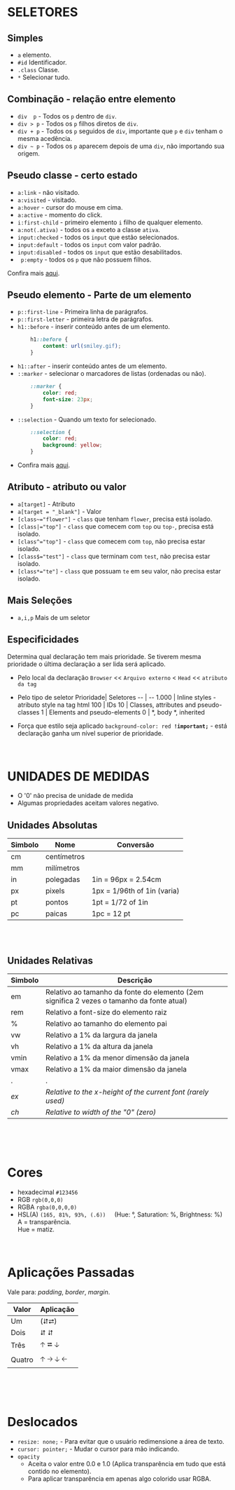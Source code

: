# SELETORES

## Simples
* `a` elemento.
* `#id` Identificador.  
* `.class` Classe.  
* `*` Selecionar tudo.

## Combinação - relação entre elemento
* `div  p` - Todos os `p` dentro de `div`.
* `div > p` - Todos os `p` filhos diretos de `div`.
* `div + p` - Todos os `p` seguidos de `div`, importante que `p` e `div` tenham o mesma acedência.
* `div ~ p` - Todos os `p` aparecem depois de uma `div`, não importando sua origem.

## Pseudo classe - certo estado
* `a:link` - não visitado.
* `a:visited` - visitado.
* `a:hover` - cursor do mouse em cima.
* `a:active` - momento do click.
* `i:first-child` - primeiro elemento `i` filho de qualquer elemento.
* `a:not(.ativa)` - todos os `a` exceto a classe `ativa`.
* `input:checked` - todos os `input` que estão selecionados.
* `input:default` - todos os `input` com valor padrão.
* `input:disabled` -  todos os `input` que estão desabilitados. 
* `	p:empty` - todos os `p` que não possuem filhos.

Confira mais [aqui](https://www.w3schools.com/css/css_pseudo_classes.asp "W3C").

## Pseudo elemento - Parte de um elemento
* `p::first-line` - Primeira linha de parágrafos.
* `p::first-letter` - primeira letra de parágrafos.
* `h1::before` - inserir conteúdo antes de um elemento.
    ```css
        h1::before {
            content: url(smiley.gif);
        }
    ```
* `h1::after` - inserir conteúdo antes de um elemento. 
* `::marker` - selecionar o marcadores de listas (ordenadas ou não).
    ```css
        ::marker {
            color: red;
            font-size: 23px;
        }
    ```
* `::selection` - Quando um texto for selecionado.
    ```css
        ::selection {
            color: red;
            background: yellow;
        }
    ```
* Confira mais [aqui](https://www.w3schools.com/css/css_pseudo_elements.asp "W3C").

## Atributo - atributo ou valor
* `a[target]` - Atributo
* `a[target = "_blank"]` - Valor  
* `[class~="flower"]` -  `class` que tenham `flower`, precisa está isolado.
* `[class|="top"]` - `class` que comecem com `top` ou `top-`, precisa está isolado.
* `[class^="top"]` - `class` que comecem com `top`, não precisa estar isolado. 
* `[class$="test"]` - `class` que terminam com `test`, não precisa estar isolado.
* `[class*="te"]` - `class` que possuam `te` em seu valor, não precisa estar isolado.

## Mais Seleções
* `a,i,p` Mais de um seletor

## Especificidades
Determina qual declaração tem mais prioridade. Se tiverem mesma prioridade o última declaração a ser lida será aplicado.

* Pelo local da declaração
    `Browser` << `Arquivo externo` < `Head` << `atributo da tag`

* Pelo tipo de seletor
    Prioridade| Seletores
    -- | --
    1.000 | Inline styles - atributo style na tag html
    100 | IDs
    10 | Classes, attributes and pseudo-classes
    1 | Elements and pseudo-elements
    0 | *, body *, inherited 

* Força que estilo seja aplicado
    `background-color: red `**`!important;`** - está declaração ganha um nível superior de prioridade.
<br><br><br>

# UNIDADES DE MEDIDAS

* O '0' não precisa de unidade de medida
* Algumas propriedades aceitam valores negativo.

## Unidades Absolutas
Simbolo | Nome | Conversão
-- | -- | --
cm	| centímetros
mm	| milímetros
in	| polegadas | 1in = 96px = 2.54cm
px | pixels | 1px = 1/96th of 1in (varia)
pt	| pontos | 1pt = 1/72 of 1in
pc	| paicas | 1pc = 12 pt 

<br><br>

## Unidades Relativas
Simbolo | Descrição
-- | -- 
em | Relativo ao tamanho da fonte do elemento (2em significa 2 vezes o tamanho da fonte atual)	
rem | Relativo a font-size do elemento raiz
% | Relativo ao tamanho do elemento pai	
vw | Relativo a 1% da largura da janela
vh | Relativo a 1% da altura da janela
vmin | Relativo a 1% da menor dimensão da janela
vmax | Relativo a 1% da maior dimensão da janela
. | .
_ex_ | _Relative to the x-height of the current font (rarely used)_
_ch_ | _Relative to width of the "0" (zero)_	

<br><br><br>

# Cores
* hexadecimal `#123456`  
* RGB `rgb(0,0,0)`
* RGBA `rgba(0,0,0,0)`
* HSL(A) `(165, 81%, 93%, (.6))` &nbsp; &nbsp; (Hue: °, Saturation: %, Brightness: %)  
A = transparência.  
Hue = matiz.
<br><br><br>

# Aplicações Passadas

Vale para: _padding_, _border_, _margin_.

  Valor | Aplicação
  -|-
  Um | (⮃⮂)
  Dois | ⮃ ⮃
  Três | 🡡 ⮂ 🡣
  Quatro | 🡡 🡢 🡣 🡠

<br><br><br>

# Deslocados
* `resize: none;` - Para evitar que o usuário redimensione a área de texto.
* `cursor: pointer;` - Mudar o cursor para mão indicando.
* `opacity`
    * Aceita o  valor entre 0.0 e 1.0 (Aplica transparência em tudo que está contido no elemento).
    * Para aplicar transparência em apenas algo colorido usar RGBA.
